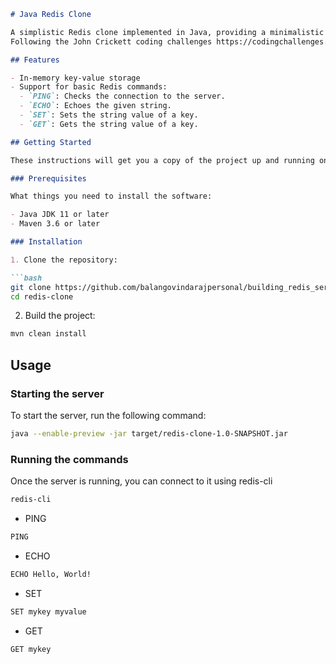 

```markdown
# Java Redis Clone

A simplistic Redis clone implemented in Java, providing a minimalistic in-memory key-value store with support for basic commands like PING, ECHO, SET, and GET.
Following the John Crickett coding challenges https://codingchallenges.substack.com/p/coding-challenge-37-redis-cli-tool

## Features

- In-memory key-value storage
- Support for basic Redis commands:
  - `PING`: Checks the connection to the server.
  - `ECHO`: Echoes the given string.
  - `SET`: Sets the string value of a key.
  - `GET`: Gets the string value of a key.

## Getting Started

These instructions will get you a copy of the project up and running on your local machine for development and testing purposes.

### Prerequisites

What things you need to install the software:

- Java JDK 11 or later
- Maven 3.6 or later

### Installation

1. Clone the repository:

```bash
git clone https://github.com/balangovindarajpersonal/building_redis_server
cd redis-clone
```

2. Build the project:

```bash
mvn clean install
```

## Usage

### Starting the server

To start the server, run the following command:

```bash
java --enable-preview -jar target/redis-clone-1.0-SNAPSHOT.jar
```

### Running the commands

Once the server is running, you can connect to it using redis-cli

```bash
redis-cli
```

- PING

```bash
PING
```

- ECHO

```bash
ECHO Hello, World!
```

- SET

```bash
SET mykey myvalue
```

- GET

```bash
GET mykey
```


